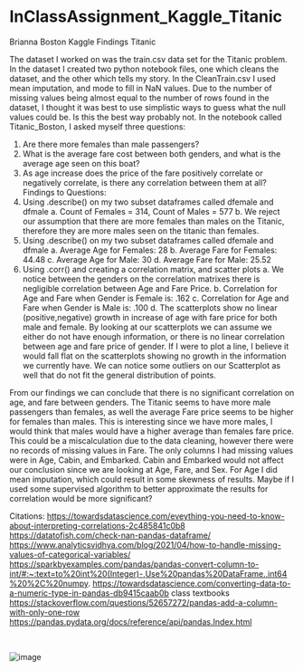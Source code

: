 # InClassAssignment_Kaggle_Titanic
Brianna Boston Kaggle Findings Titanic 

The dataset I worked on was the train.csv data set for the Titanic problem. 
In the dataset I created two python notebook files, one which cleans the dataset, and the other which tells my story. 
In the CleanTrain.csv I used mean imputation, and mode to fill in NaN values. Due to the number of missing values being almost equal to the number of rows found in the dataset, I thought it was best to use simplistic ways to guess what the null values could be. Is this the best way probably not. 
In the notebook called Titanic_Boston, I asked myself three questions:
1.	Are there more females than male passengers?
2.	What is the average fare cost between both genders, and what is the average age seen on this boat?
3.	As age increase does the price of the fare positively correlate or negatively correlate, is there any correlation between them at all?
Findings to Questions:
1.	Using .describe() on my two subset dataframes called dfemale and dfmale
a.	Count of Females = 314, Count of Males = 577
b.	We reject our assumption that there are more females than males on the Titanic, therefore they are more males seen on the titanic than females.
2.	Using .describe() on my two subset dataframes called dfemale and dfmale
a.	Average Age for Females: 28
b.	Average Fare for Females: 44.48
c.	Average Age for Male: 30
d.	Average Fare for Male: 25.52
3.	Using .corr() and creating a correlation matrix, and scatter plots
a.	We notice between the genders on the correlation matrixes there is negligible correlation between Age and Fare Price. 
b.	Correlation for Age and Fare when Gender is Female is:  .162
c.	Correlation for Age and Fare when Gender is Male is: .100
d.	The scatterplots show no linear (positive,negative) growth in increase of age with fare price for both male and female. By looking at our scatterplots we can assume we either do not have enough information, or there is no linear correlation between age and fare price of gender. If I were to plot a line, I believe it would fall flat on the scatterplots showing no growth in the information we currently have. We can notice some outliers on our Scatterplot as well that do not fit the general distribution of points.

From our findings we can conclude that there is no significant correlation on age, and fare between genders. The Titanic seems to have more male passengers than females, as well the average Fare price seems to be higher for females than males. This is interesting since we have more males, I would think that males would have a higher average than females fare price. This could be a miscalculation due to the data cleaning, however there were no records of missing values in Fare. The only columns I had missing values were in Age, Cabin, and Embarked. Cabin and Embarked would not affect our conclusion since we are looking at Age, Fare, and Sex. For Age I did mean imputation, which could result in some skewness of results. Maybe if I used some supervised algorithm to better approximate the results for correlation would be more significant? 

Citations:
https://towardsdatascience.com/eveything-you-need-to-know-about-interpreting-correlations-2c485841c0b8
https://datatofish.com/check-nan-pandas-dataframe/
https://www.analyticsvidhya.com/blog/2021/04/how-to-handle-missing-values-of-categorical-variables/
https://sparkbyexamples.com/pandas/pandas-convert-column-to-int/#:~:text=to%20int%20(Integer)-,Use%20pandas%20DataFrame.,int64%20%2C%20numpy.
https://towardsdatascience.com/converting-data-to-a-numeric-type-in-pandas-db9415caab0b
class textbooks
https://stackoverflow.com/questions/52657272/pandas-add-a-column-with-only-one-row
https://pandas.pydata.org/docs/reference/api/pandas.Index.html



 





![image](https://user-images.githubusercontent.com/93952383/198935849-810f82d3-4562-4383-a6a2-a44a0a00c163.png)

